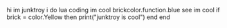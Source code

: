 hi im junktroy i do lua coding im cool 
brickcolor.function.blue
see im cool 
if brick = color.Yellow then
   print("junktroy is cool")
   end
end
